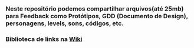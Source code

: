 ### Neste repositório podemos compartilhar arquivos(até 25mb) para Feedback como Protótipos, GDD (Documento de Design), personagens, levels, sons, códigos, etc.

### Biblioteca de links na [Wiki](https://github.com/GrupoDeArtesInterativas/GameDev/wiki/Grupo-de-Estudos-de-Artes-Interativas)
